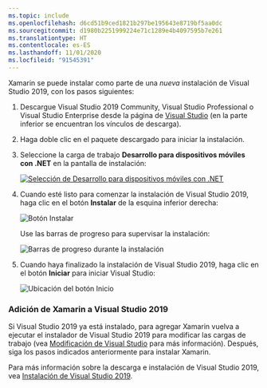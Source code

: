 ```yaml
---
ms.topic: include
ms.openlocfilehash: d6cd51b9ced1821b297be195643e8719bf5aa0dc
ms.sourcegitcommit: d1980b2251999224e71c1289e4b4097595b7e261
ms.translationtype: HT
ms.contentlocale: es-ES
ms.lasthandoff: 11/01/2020
ms.locfileid: "91545391"
---
```

Xamarin se puede instalar como parte de una _nueva_ instalación de Visual Studio 2019, con los pasos siguientes:

1. Descargue Visual Studio 2019 Community, Visual Studio Professional o Visual Studio Enterprise desde la página de [Visual Studio](https://visualstudio.microsoft.com/vs/) (en la parte inferior se encuentran los vínculos de descarga).

2. Haga doble clic en el paquete descargado para iniciar la instalación.

3. Seleccione la carga de trabajo **Desarrollo para dispositivos móviles con .NET** en la pantalla de instalación:

    [![Selección de Desarrollo para dispositivos móviles con .NET](~/get-started/installation/windows-images/vs2019-mobile-dev-workload-sml.png)](~/get-started/installation/windows-images/vs2019-mobile-dev-workload.png#lightbox)

4. Cuando esté listo para comenzar la instalación de Visual Studio 2019, haga clic en el botón **Instalar** de la esquina inferior derecha:

    ![Botón Instalar](~/get-started/installation/windows-images/vs2019-click-install.png)

   Use las barras de progreso para supervisar la instalación:

    ![Barras de progreso durante la instalación](~/get-started/installation/windows-images/vs2019-progress-bars.png)

5. Cuando haya finalizado la instalación de Visual Studio 2019, haga clic en el botón **Iniciar** para iniciar Visual Studio:

    ![Ubicación del botón Inicio](~/get-started/installation/windows-images/vs2019-launch.png)

<a name="vs2019"></a>

### <a name="adding-xamarin-to-visual-studio-2019"></a>Adición de Xamarin a Visual Studio 2019

Si Visual Studio 2019 ya está instalado, para agregar Xamarin vuelva a ejecutar el instalador de Visual Studio 2019 para modificar las cargas de trabajo (vea [Modificación de Visual Studio](/visualstudio/install/modify-visual-studio) para más información). Después, siga los pasos indicados anteriormente para instalar Xamarin.

Para más información sobre la descarga e instalación de Visual Studio 2019, vea [Instalación de Visual Studio 2019](/visualstudio/install/install-visual-studio).